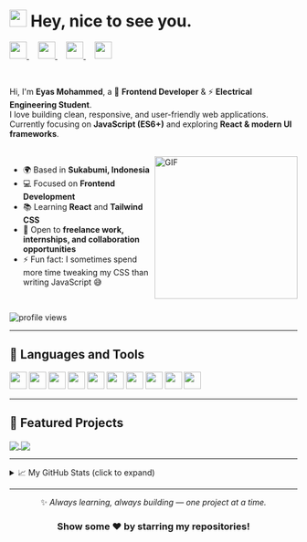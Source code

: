<h1>
  <img src="https://emojis.slackmojis.com/emojis/images/1531849430/4246/blob-sunglasses.gif?1531849430" width="30"/>
  Hey, nice to see you.
</h1>

<p align="left">
  <a href="https://www.linkedin.com/in/eyas-adam-20a168230" target="_blank">
    <img height="30" src="https://cdn.jsdelivr.net/gh/devicons/devicon/icons/linkedin/linkedin-original.svg">
  </a>&nbsp;&nbsp;&nbsp;
  <a href="https://www.instagram.com/eyas.adam" target="_blank">
    <img height="30" src="https://cdn-icons-png.flaticon.com/512/2111/2111463.png">
  </a>&nbsp;&nbsp;&nbsp;
  <a href="mailto:eyasmohammed@example.com" target="_blank">
    <img height="30" src="https://cdn-icons-png.flaticon.com/512/732/732200.png">
  </a>&nbsp;&nbsp;&nbsp;
  <a href="https://leetcode.com/u/zdqb922tCD/" target="_blank">
    <img height="30" src="https://cdn.jsdelivr.net/gh/simple-icons/simple-icons/icons/leetcode.svg" />
  </a>
</p>

<br>

Hi, I'm **Eyas Mohammed**, a 🎨 **Frontend Developer** & ⚡ **Electrical Engineering Student**.  
I love building clean, responsive, and user-friendly web applications.  
Currently focusing on **JavaScript (ES6+)** and exploring **React & modern UI frameworks**.  

<br>

<img align="right" alt="GIF" height="250" src="https://media.giphy.com/media/3ohzdKvLT1DxFxhZAI/giphy.gif" />

- 🌍 Based in **Sukabumi, Indonesia**  
- 💻 Focused on **Frontend Development**  
- 📚 Learning **React** and **Tailwind CSS**  
- 🤝 Open to **freelance work, internships, and collaboration opportunities**  
- ⚡ Fun fact: I sometimes spend more time tweaking my CSS than writing JavaScript 😅  

<br>

<p align="left">
  <img src="https://komarev.com/ghpvc/?username=Eyasdm&color=blue" alt="profile views"/>
</p>

---

## 🧰 Languages and Tools

<code><img height="30" src="https://cdn.jsdelivr.net/gh/devicons/devicon/icons/html5/html5-original.svg"></code>
<code><img height="30" src="https://cdn.jsdelivr.net/gh/devicons/devicon/icons/css3/css3-original.svg"></code>
<code><img height="30" src="https://cdn.jsdelivr.net/gh/devicons/devicon/icons/sass/sass-original.svg"></code>
<code><img height="30" src="https://cdn.jsdelivr.net/gh/devicons/devicon/icons/javascript/javascript-original.svg"></code>
<code><img height="30" src="https://cdn.jsdelivr.net/gh/devicons/devicon/icons/react/react-original.svg"></code>
<code><img height="30" src="https://cdn.jsdelivr.net/gh/devicons/devicon/icons/git/git-original.svg"></code>
<code><img height="30" src="https://cdn.jsdelivr.net/gh/devicons/devicon/icons/github/github-original.svg"></code>
<code><img height="30" src="https://cdn.jsdelivr.net/gh/devicons/devicon/icons/vscode/vscode-original.svg"></code>
<code><img height="30" src="https://cdn.jsdelivr.net/gh/devicons/devicon/icons/npm/npm-original-wordmark.svg"></code>
<code><img height="30" src="https://cdn.jsdelivr.net/gh/devicons/devicon/icons/netlify/netlify-original.svg"></code>

---

## 📌 Featured Projects  

<a href="https://github.com/Eyasdm/weather-app" target="_blank">
  <img align="center" src="https://github-readme-stats.vercel.app/api/pin/?username=Eyasdm&repo=weather-app&theme=dracula" />
</a>
<a href="https://github.com/Eyasdm/bankist" target="_blank">
  <img align="center" src="https://github-readme-stats.vercel.app/api/pin/?username=Eyasdm&repo=bankist&theme=dracula" />
</a>

---

<details>
  <summary>📈 My GitHub Stats (click to expand)</summary>

  <p align="center">
    <img src="https://github-readme-stats.vercel.app/api?username=Eyasdm&show_icons=true&theme=gotham" alt="Eyasdm's GitHub Stats"/>
  </p>

  <p align="center">
    <img src="https://github-readme-streak-stats.herokuapp.com?user=Eyasdm&theme=tokyonight&hide_border=true" alt="GitHub Streak"/>
  </p>

</details>

---

<div align="center">

✨ *Always learning, always building — one project at a time.*  
### Show some ❤️ by starring my repositories!
</div>
